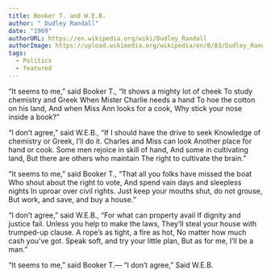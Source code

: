 ```yaml
---
title: Booker T. and W.E.B.
author: " Dudley Randall"
date: "1969"
authorURL: https://en.wikipedia.org/wiki/Dudley_Randall
authorImage: https://upload.wikimedia.org/wikipedia/en/8/83/Dudley_Randall.png
tags:
  - Politics
  - featured
---
```

“It seems to me,” said Booker T.,
“It shows a mighty lot of cheek
To study chemistry and Greek
When Mister Charlie needs a hand
To hoe the cotton on his land,
And when Miss Ann looks for a cook,
Why stick your nose inside a book?”

“I don’t agree,” said W.E.B.,
“If I should have the drive to seek
Knowledge of chemistry or Greek,
I’ll do it. Charles and Miss can look
Another place for hand or cook.
Some men rejoice in skill of hand,
And some in cultivating land,
But there are others who maintain
The right to cultivate the brain.”

“It seems to me,” said Booker T.,
“That all you folks have missed the boat
Who shout about the right to vote,
And spend vain days and sleepless nights
In uproar over civil rights.
Just keep your mouths shut, do not grouse,
But work, and save, and buy a house.”

“I don’t agree,” said W.E.B.,
“For what can property avail
If dignity and justice fail.
Unless you help to make the laws,
They’ll steal your house with trumped-up clause.
A rope’s as tight, a fire as hot,
No matter how much cash you’ve got.
Speak soft, and try your little plan,
But as for me, I’ll be a man.”

“It seems to me,” said Booker T.—
“I don’t agree,”
Said W.E.B.
